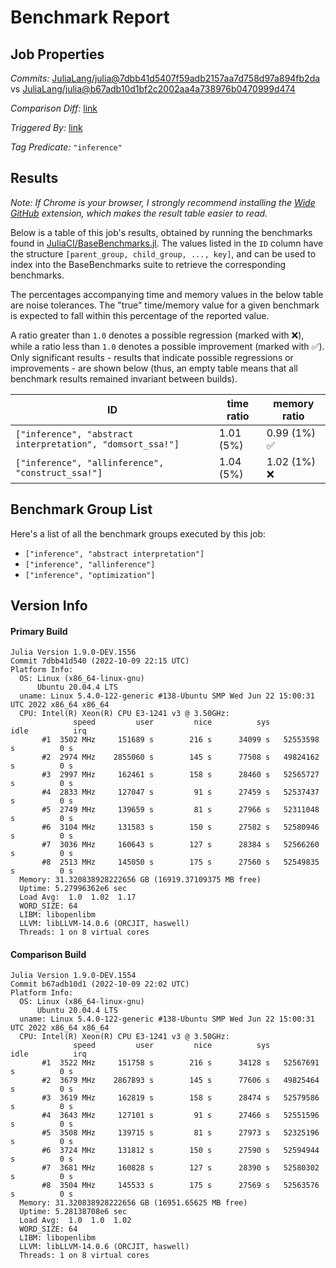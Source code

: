 # Benchmark Report

## Job Properties

*Commits:* [JuliaLang/julia@7dbb41d5407f59adb2157aa7d758d97a894fb2da](https://github.com/JuliaLang/julia/commit/7dbb41d5407f59adb2157aa7d758d97a894fb2da) vs [JuliaLang/julia@b67adb10d1bf2c2002aa4a738976b0470999d474](https://github.com/JuliaLang/julia/commit/b67adb10d1bf2c2002aa4a738976b0470999d474)

*Comparison Diff:* [link](https://github.com/JuliaLang/julia/compare/b67adb10d1bf2c2002aa4a738976b0470999d474..7dbb41d5407f59adb2157aa7d758d97a894fb2da)

*Triggered By:* [link](https://github.com/JuliaLang/julia/pull/47097#issuecomment-1272639788)

*Tag Predicate:* `"inference"`

## Results

*Note: If Chrome is your browser, I strongly recommend installing the [Wide GitHub](https://chrome.google.com/webstore/detail/wide-github/kaalofacklcidaampbokdplbklpeldpj?hl=en)
extension, which makes the result table easier to read.*

Below is a table of this job's results, obtained by running the benchmarks found in
[JuliaCI/BaseBenchmarks.jl](https://github.com/JuliaCI/BaseBenchmarks.jl). The values
listed in the `ID` column have the structure `[parent_group, child_group, ..., key]`,
and can be used to index into the BaseBenchmarks suite to retrieve the corresponding
benchmarks.

The percentages accompanying time and memory values in the below table are noise tolerances. The "true"
time/memory value for a given benchmark is expected to fall within this percentage of the reported value.

A ratio greater than `1.0` denotes a possible regression (marked with :x:), while a ratio less
than `1.0` denotes a possible improvement (marked with :white_check_mark:). Only significant results - results
that indicate possible regressions or improvements - are shown below (thus, an empty table means that all
benchmark results remained invariant between builds).

| ID | time ratio | memory ratio |
|----|------------|--------------|
| `["inference", "abstract interpretation", "domsort_ssa!"]` | 1.01 (5%)  | 0.99 (1%) :white_check_mark: |
| `["inference", "allinference", "construct_ssa!"]` | 1.04 (5%)  | 1.02 (1%) :x: |

## Benchmark Group List

Here's a list of all the benchmark groups executed by this job:

- `["inference", "abstract interpretation"]`
- `["inference", "allinference"]`
- `["inference", "optimization"]`

## Version Info

#### Primary Build

```
Julia Version 1.9.0-DEV.1556
Commit 7dbb41d540 (2022-10-09 22:15 UTC)
Platform Info:
  OS: Linux (x86_64-linux-gnu)
      Ubuntu 20.04.4 LTS
  uname: Linux 5.4.0-122-generic #138-Ubuntu SMP Wed Jun 22 15:00:31 UTC 2022 x86_64 x86_64
  CPU: Intel(R) Xeon(R) CPU E3-1241 v3 @ 3.50GHz: 
              speed         user         nice          sys         idle          irq
       #1  3502 MHz     151689 s        216 s      34099 s   52553598 s          0 s
       #2  2974 MHz    2855060 s        145 s      77508 s   49824162 s          0 s
       #3  2997 MHz     162461 s        158 s      28460 s   52565727 s          0 s
       #4  2833 MHz     127047 s         91 s      27459 s   52537437 s          0 s
       #5  2749 MHz     139659 s         81 s      27966 s   52311048 s          0 s
       #6  3104 MHz     131583 s        150 s      27582 s   52580946 s          0 s
       #7  3036 MHz     160643 s        127 s      28384 s   52566260 s          0 s
       #8  2513 MHz     145050 s        175 s      27560 s   52549835 s          0 s
  Memory: 31.320838928222656 GB (16919.37109375 MB free)
  Uptime: 5.27996362e6 sec
  Load Avg:  1.0  1.02  1.17
  WORD_SIZE: 64
  LIBM: libopenlibm
  LLVM: libLLVM-14.0.6 (ORCJIT, haswell)
  Threads: 1 on 8 virtual cores

```

#### Comparison Build

```
Julia Version 1.9.0-DEV.1554
Commit b67adb10d1 (2022-10-09 22:02 UTC)
Platform Info:
  OS: Linux (x86_64-linux-gnu)
      Ubuntu 20.04.4 LTS
  uname: Linux 5.4.0-122-generic #138-Ubuntu SMP Wed Jun 22 15:00:31 UTC 2022 x86_64 x86_64
  CPU: Intel(R) Xeon(R) CPU E3-1241 v3 @ 3.50GHz: 
              speed         user         nice          sys         idle          irq
       #1  3522 MHz     151758 s        216 s      34128 s   52567691 s          0 s
       #2  3679 MHz    2867893 s        145 s      77606 s   49825464 s          0 s
       #3  3619 MHz     162819 s        158 s      28474 s   52579586 s          0 s
       #4  3643 MHz     127101 s         91 s      27466 s   52551596 s          0 s
       #5  3508 MHz     139715 s         81 s      27973 s   52325196 s          0 s
       #6  3724 MHz     131812 s        150 s      27590 s   52594944 s          0 s
       #7  3681 MHz     160828 s        127 s      28390 s   52580302 s          0 s
       #8  3504 MHz     145533 s        175 s      27569 s   52563576 s          0 s
  Memory: 31.320838928222656 GB (16951.65625 MB free)
  Uptime: 5.28138708e6 sec
  Load Avg:  1.0  1.0  1.02
  WORD_SIZE: 64
  LIBM: libopenlibm
  LLVM: libLLVM-14.0.6 (ORCJIT, haswell)
  Threads: 1 on 8 virtual cores

```
